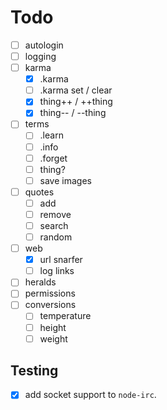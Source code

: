 # Todo

- [ ] autologin
- [ ] logging
- [ ] karma
  - [x] .karma
  - [ ] .karma set / clear
  - [x] thing++ / ++thing
  - [x] thing-- / --thing
- [ ] terms
  - [ ] .learn
  - [ ] .info
  - [ ] .forget
  - [ ] thing?
  - [ ] save images
- [ ] quotes
  - [ ] add
  - [ ] remove
  - [ ] search
  - [ ] random
- [ ] web
  - [x] url snarfer
  - [ ] log links
- [ ] heralds
- [ ] permissions
- [ ] conversions
  - [ ] temperature
  - [ ] height
  - [ ] weight

## Testing

- [x] add socket support to `node-irc`.
